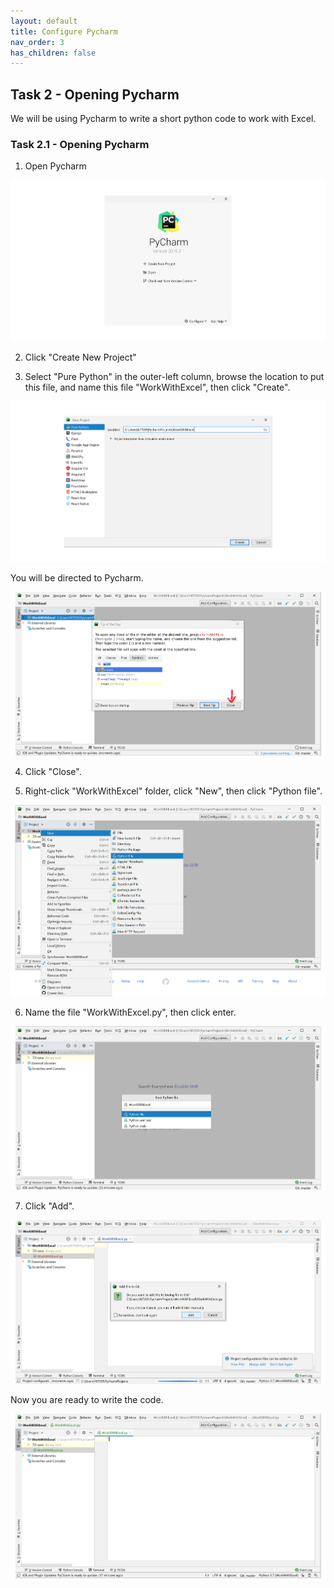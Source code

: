 ```yaml
---
layout: default
title: Configure Pycharm
nav_order: 3
has_children: false
---
```


## Task 2 - Opening Pycharm 

We will be using Pycharm to write a short python code to work with Excel.

### Task 2.1 - Opening Pycharm

1) Open Pycharm

![Open](https://github.com/Phil-CST-BCIT/Phil-Antony-docs/blob/gh-pages/assets/images/open-pycharm.png?raw=true "Open")

2) Click "Create New Project"

3) Select "Pure Python" in the outer-left column, browse the location to put this file, and name this file "WorkWithExcel", then click "Create".

![Browse](https://github.com/Phil-CST-BCIT/Phil-Antony-docs/blob/gh-pages/assets/images/browse-and-name.png?raw=true "Browse")

You will be directed to Pycharm.

![Directed](https://github.com/Phil-CST-BCIT/Phil-Antony-docs/blob/gh-pages/assets/images/direct.png?raw=true "Directed")

4) Click "Close".

5) Right-click "WorkWithExcel" folder, click "New", then click "Python file".

![Click](https://github.com/Phil-CST-BCIT/Phil-Antony-docs/blob/gh-pages/assets/images/some-click.png?raw=true "Click")

6) Name the file "WorkWithExcel.py", then click enter.

![Naming](https://github.com/Phil-CST-BCIT/Phil-Antony-docs/blob/gh-pages/assets/images/naming.png?raw=true "Naming")

7) Click "Add".

![Git](https://github.com/Phil-CST-BCIT/Phil-Antony-docs/blob/gh-pages/assets/images/add-to-git.png?raw=true "Git")

Now you are ready to write the code.

![Blank](https://github.com/Phil-CST-BCIT/Phil-Antony-docs/blob/gh-pages/assets/images/blank.png?raw=true "Blank")
